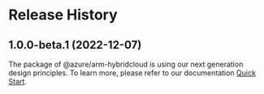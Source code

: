 # Release History
    
## 1.0.0-beta.1 (2022-12-07)

The package of @azure/arm-hybridcloud is using our next generation design principles. To learn more, please refer to our documentation [Quick Start](https://aka.ms/js-track2-quickstart).
